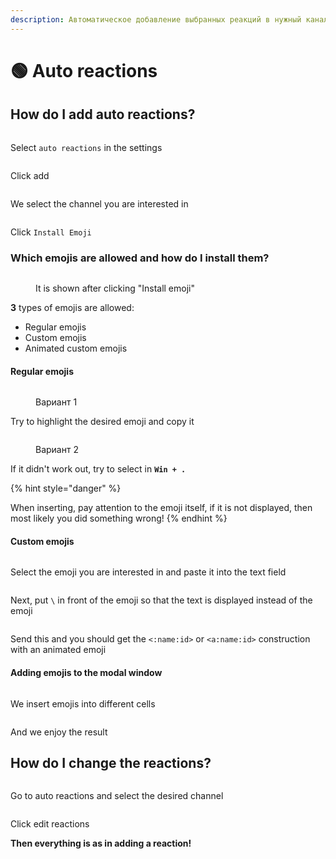 ```yaml
---
description: Автоматическое добавление выбранных реакций в нужный канал
---
```


# 🟢 Auto reactions

## How do I add auto reactions?

<figure><img src="../.gitbook/assets/3-reacts-1.png" alt=""><figcaption></figcaption></figure>

Select `auto reactions` in the settings

<figure><img src="../.gitbook/assets/3-reacts-2.png" alt=""><figcaption></figcaption></figure>

Click add

<figure><img src="../.gitbook/assets/3-reacts-3.png" alt=""><figcaption></figcaption></figure>

We select the channel you are interested in

<figure><img src="../.gitbook/assets/3-reacts-4.png" alt=""><figcaption></figcaption></figure>

Click `Install Emoji`

### Which emojis are allowed and how do I install them?

<figure><img src="../.gitbook/assets/3-reacts-5.png" alt=""><figcaption><p>It is shown after clicking "Install emoji"</p></figcaption></figure>

**3** types of emojis are allowed:

* Regular emojis&#x20;
* Custom emojis&#x20;
* Animated custom emojis

#### Regular emojis

<figure><img src="../.gitbook/assets/3-reacts-6.png" alt=""><figcaption><p>Вариант 1</p></figcaption></figure>

Try to highlight the desired emoji and copy it

<figure><img src="../.gitbook/assets/3-reacts-7.png" alt=""><figcaption><p>Вариант 2</p></figcaption></figure>

If it didn't work out, try to select in **`Win + .`**

{% hint style="danger" %}
<img src="../.gitbook/assets/3-reacts-8.png" alt="" data-size="original">

When inserting, pay attention to the emoji itself, if it is not displayed, then most likely you did something wrong!
{% endhint %}

#### Custom emojis

<figure><img src="../.gitbook/assets/3-reacts-9.png" alt=""><figcaption></figcaption></figure>

Select the emoji you are interested in and paste it into the text field

<figure><img src="../.gitbook/assets/3-reacts-10.png" alt=""><figcaption></figcaption></figure>

Next, put `\` in front of the emoji so that the text is displayed instead of the emoji

<figure><img src="../.gitbook/assets/3-reacts-11.png" alt=""><figcaption></figcaption></figure>

Send this and you should get the `<:name:id>` or `<a:name:id>` construction with an animated emoji

#### Adding emojis to the modal window

<figure><img src="../.gitbook/assets/3-reacts-12.png" alt=""><figcaption></figcaption></figure>

We insert emojis into different cells

<figure><img src="../.gitbook/assets/3-reacts-13.png" alt=""><figcaption></figcaption></figure>

And we enjoy the result

## How do I change the reactions?

<figure><img src="../.gitbook/assets/3-reacts-14.png" alt=""><figcaption></figcaption></figure>

Go to auto reactions and select the desired channel

<figure><img src="../.gitbook/assets/3-reacts-15.png" alt=""><figcaption></figcaption></figure>

Click edit reactions

**Then everything is as in adding a reaction!**
